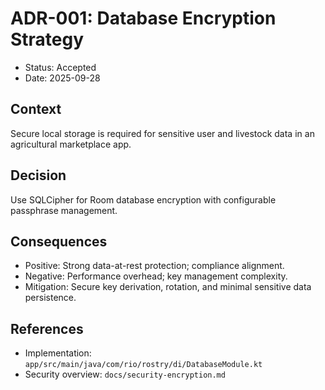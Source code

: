 # ADR-001: Database Encryption Strategy

- Status: Accepted
- Date: 2025-09-28

## Context
Secure local storage is required for sensitive user and livestock data in an agricultural marketplace app.

## Decision
Use SQLCipher for Room database encryption with configurable passphrase management.

## Consequences
- Positive: Strong data-at-rest protection; compliance alignment.
- Negative: Performance overhead; key management complexity.
- Mitigation: Secure key derivation, rotation, and minimal sensitive data persistence.

## References
- Implementation: `app/src/main/java/com/rio/rostry/di/DatabaseModule.kt`
- Security overview: `docs/security-encryption.md`
